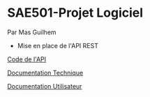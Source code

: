 # SAE501-Projet Logiciel
Par Mas Guilhem
  - Mise en place de l'API REST

[Code de l'API](api.py) 

[Documentation Technique](Doc_Technique_API.md)

[Documentation Utilisateur](Doc_Utilisateur_API.md)
